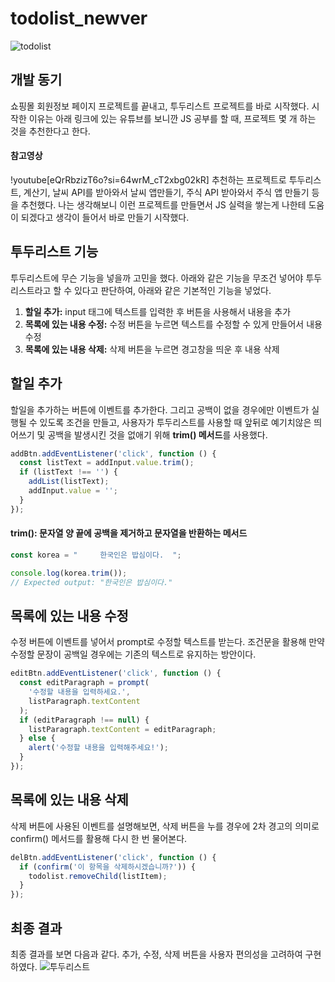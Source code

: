 # todolist_newver
![todolist](https://github.com/JAEMINKWAK/todolist_newver/assets/95974639/3e76c173-ba4f-4021-b0cb-95b02d7b3cd3)
## 개발 동기
쇼핑몰 회원정보 페이지 프로젝트를 끝내고, 투두리스트 프로젝트를 바로 시작했다.
시작한 이유는 아래 링크에 있는 유튜브를 보니깐 JS 공부를 할 때, 프로젝트 몇 개 하는 것을 추천한다고 한다.
#### 참고영상
!youtube[eQrRbzizT6o?si=64wrM_cT2xbg02kR]
추천하는 프로젝트로 투두리스트, 계산기, 날씨 API를 받아와서 날씨 앱만들기, 주식 API 받아와서 주식 앱 만들기 등을 추천했다. 나는 생각해보니 이런 프로젝트를 만들면서 JS 실력을 쌓는게 나한테 도움이 되겠다고 생각이 들어서 바로 만들기 시작했다.
## 투두리스트 기능
투두리스트에 무슨 기능을 넣을까 고민을 했다.
아래와 같은 기능을 무조건 넣어야 투두리스트라고 할 수 있다고 판단하여, 아래와 같은 기본적인 기능을 넣었다.

1. **할일 추가:** input 태그에 텍스트를 입력한 후 버튼을 사용해서 내용을 추가
2. **목록에 있는 내용 수정:** 수정 버튼을 누르면 텍스트를 수정할 수 있게 만들어서 내용 수정
3. **목록에 있는 내용 삭제:** 삭제 버튼을 누르면 경고창을 띄운 후 내용 삭제
## 할일 추가
할일을 추가하는 버튼에 이벤트를 추가한다.
그리고 공백이 없을 경우에만 이벤트가 실행될 수 있도록 조건을 만들고,
사용자가 투두리스트를 사용할 때 앞뒤로 예기치않은 띄어쓰기 및 공백을 발생시킨 것을 없애기 위해 
**trim() 메서드**를 사용했다.
```javascript
addBtn.addEventListener('click', function () {
  const listText = addInput.value.trim();
  if (listText !== '') {
    addList(listText);
    addInput.value = '';
  }
});
```
#### trim(): 문자열 양 끝에 공백을 제거하고 문자열을 반환하는 메서드
```javascript
const korea = "		한국인은 밥심이다.	";

console.log(korea.trim()); 
// Expected output: "한국인은 밥심이다."
```

## 목록에 있는 내용 수정
수정 버튼에 이벤트를 넣어서 prompt로 수정할 텍스트를 받는다.
조건문을 활용해 만약 수정할 문장이 공백일 경우에는 기존의 텍스트로 유지하는 방안이다.
```javascript
editBtn.addEventListener('click', function () {
  const editParagraph = prompt(
    '수정할 내용을 입력하세요.',
    listParagraph.textContent
  );
  if (editParagraph !== null) {
    listParagraph.textContent = editParagraph;
  } else {
    alert('수정할 내용을 입력해주세요!');
  }
});
```
## 목록에 있는 내용 삭제
삭제 버튼에 사용된 이벤트를 설명해보면, 삭제 버튼을 누를 경우에 
2차 경고의 의미로 confirm() 메서드를 활용해 다시 한 번 물어본다.
```javascript
delBtn.addEventListener('click', function () {
  if (confirm('이 항목을 삭제하시겠습니까?')) {
    todolist.removeChild(listItem);
  }
});
```
## 최종 결과
최종 결과를 보면 다음과 같다.
추가, 수정, 삭제 버튼을 사용자 편의성을 고려하여 구현하였다.
![투두리스트](https://velog.velcdn.com/images/woalsrh/post/c20b2f21-130e-48cb-a7c7-06d90ea73dba/image.gif)


